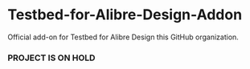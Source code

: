 # Testbed-for-Alibre-Design-Addon
Official add-on for Testbed for Alibre Design this GitHub organization.


### PROJECT IS ON HOLD
